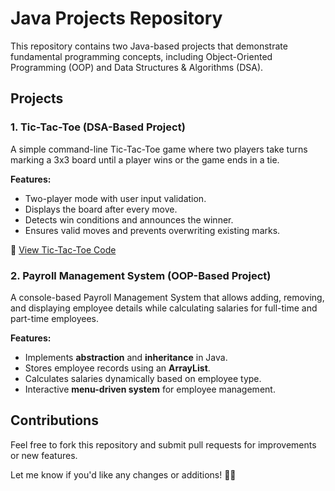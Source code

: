 # Java Projects Repository  

This repository contains two Java-based projects that demonstrate fundamental programming concepts, including Object-Oriented Programming (OOP) and Data Structures & Algorithms (DSA).  

## Projects  

### 1. **Tic-Tac-Toe (DSA-Based Project)**  
A simple command-line Tic-Tac-Toe game where two players take turns marking a 3x3 board until a player wins or the game ends in a tie.  

**Features:**  
- Two-player mode with user input validation.  
- Displays the board after every move.  
- Detects win conditions and announces the winner.  
- Ensures valid moves and prevents overwriting existing marks.  

📌 [View Tic-Tac-Toe Code](./TicTacToe/TicTacToe.java)  

### 2. **Payroll Management System (OOP-Based Project)**  
A console-based Payroll Management System that allows adding, removing, and displaying employee details while calculating salaries for full-time and part-time employees.  

**Features:**  
- Implements **abstraction** and **inheritance** in Java.  
- Stores employee records using an **ArrayList**.  
- Calculates salaries dynamically based on employee type.  
- Interactive **menu-driven system** for employee management.  


## Contributions  
Feel free to fork this repository and submit pull requests for improvements or new features.  

Let me know if you'd like any changes or additions! 🚀😊

